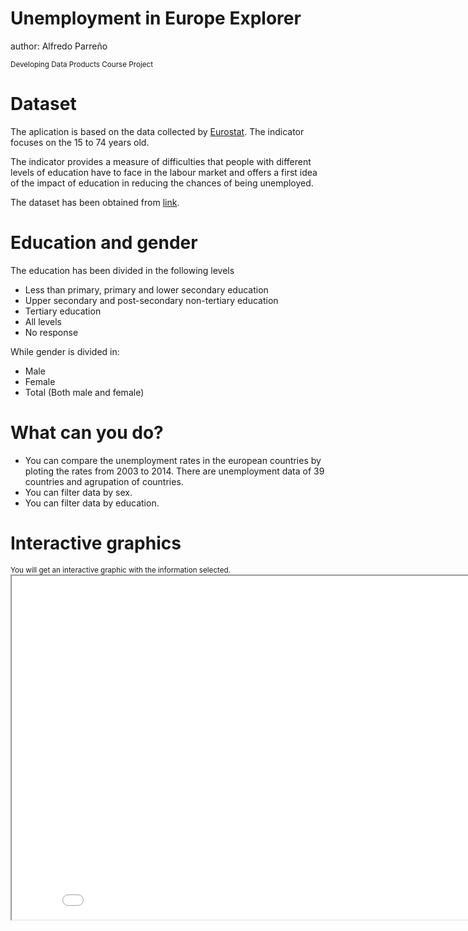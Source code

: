 Unemployment in Europe Explorer
========================================================

author: Alfredo Parreño

<small>
Developing Data Products Course Project
</small>

Dataset
========================================================

The aplication is based on the data collected by [Eurostat](http://ec.europa.eu/eurostat).
The indicator focuses on the 15 to 74 years old.

The indicator provides a measure of difficulties that people with different levels of education have to face in the labour market and offers a first idea of the impact of education in reducing the chances of being unemployed.

The dataset has been obtained from [link](http://ec.europa.eu/eurostat/web/lfs/data/main-tables#).

Education and gender
========================================================

The education has been divided in the following levels
- Less than primary, primary and lower secondary education
- Upper secondary and post-secondary non-tertiary education
- Tertiary education
- All levels
- No response

While gender is divided in:
- Male
- Female
- Total (Both male and female)


What can you do?
===

- You can compare the unemployment rates in the european countries by ploting the rates from 2003 to 2014.
There are unemployment data of 39 countries and agrupation of countries.
- You can filter data by sex.
- You can filter data by education.


Interactive graphics
===
<small>
You will get an interactive graphic with the information selected.
</small>

<iframe src ='Figure1.html', width = "850px", height = "550px"></iframe>






